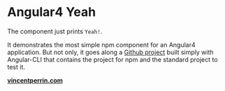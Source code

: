 # Angular4 Yeah

The component just prints `Yeah!`.

It demonstrates the most simple npm component for an Angular4 application. But not only, it goes along a [Github project](https://github.com/vpcom/npm-angular4-yeah) built simply with Angular-CLI that contains the project for npm and the standard project to test it.

**[vincentperrin.com](http://vincentperrin.com)**